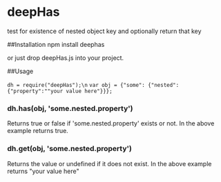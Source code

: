 # deepHas

test for existence of nested object key and optionally return that key

##Installation
npm install deephas

or just drop deepHas.js into your project.

##Usage

`dh = require("deepHas");\n`
`var obj = {"some": {"nested": {"property":""your value here"}}};`

### dh.has(obj, 'some.nested.property')

Returns true or false if 'some.nested.property' exists or not. In the above example returns true.

### dh.get(obj, 'some.nested.property') 

Returns the value or undefined if it does not exist.  In the above example returns "your value here"